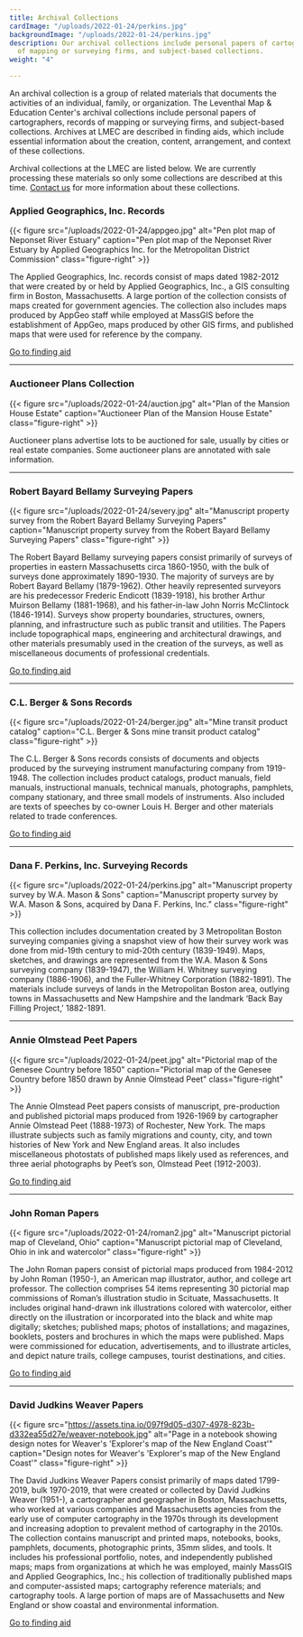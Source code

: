 ```yaml
---
title: Archival Collections
cardImage: "/uploads/2022-01-24/perkins.jpg"
backgroundImage: "/uploads/2022-01-24/perkins.jpg"
description: Our archival collections include personal papers of cartographers, records
  of mapping or surveying firms, and subject-based collections.
weight: "4"

---
```

An archival collection is a group of related materials that documents the activities of an individual, family, or organization. The Leventhal Map & Education Center's archival collections include personal papers of cartographers, records of mapping or surveying firms, and subject-based collections. Archives at LMEC are described in finding aids, which include essential information about the creation, content, arrangement, and context of these collections.

Archival collections at the LMEC are listed below. We are currently processing these materials so only some collections are described at this time. [Contact us](/research/#ask-librarian) for more information about these collections.

### Applied Geographics, Inc. Records

{{< figure src="/uploads/2022-01-24/appgeo.jpg" alt="Pen plot map of Neponset River Estuary" caption="Pen plot map of the Neponset River Estuary by Applied Geographics Inc. for the Metropolitan District Commission" class="figure-right" >}}

The Applied Geographics, Inc. records consist of maps dated 1982-2012 that were created by or held by Applied Geographics, Inc., a GIS consulting firm in Boston, Massachusetts. A large portion of the collection consists of maps created for government agencies. The collection also includes maps produced by AppGeo staff while employed at MassGIS before the establishment of AppGeo, maps produced by other GIS firms, and published maps that were used for reference by the company.

<a href="https://archives.bpl.org/repositories/2/resources/152" class="btn btn-primary-outline btn-xs"><i class="fas fa-passport me-2"></i> Go to finding aid</a>

***

### Auctioneer Plans Collection

{{< figure src="/uploads/2022-01-24/auction.jpg" alt="Plan of the Mansion House Estate" caption="Auctioneer Plan of the Mansion House Estate" class="figure-right" >}}

Auctioneer plans advertise lots to be auctioned for sale, usually by cities or real estate companies. Some auctioneer plans are annotated with sale information.

***

### Robert Bayard Bellamy Surveying Papers

{{< figure src="/uploads/2022-01-24/severy.jpg" alt="Manuscript property survey from the Robert Bayard Bellamy Surveying Papers" caption="Manuscript property survey from the Robert Bayard Bellamy Surveying Papers" class="figure-right" >}}

The Robert Bayard Bellamy surveying papers consist primarily of surveys of properties in eastern Massachusetts circa 1860-1950, with the bulk of surveys done approximately 1890-1930. The majority of surveys are by Robert Bayard Bellamy (1879-1962). Other heavily represented surveyors are his predecessor Frederic Endicott (1839-1918), his brother Arthur Muirson Bellamy (1881-1968), and his father-in-law John Norris McClintock (1846-1914). Surveys show property boundaries, structures, owners, planning, and infrastructure such as public transit and utilities. The Papers include topographical maps, engineering and architectural drawings, and other materials presumably used in the creation of the surveys, as well as miscellaneous documents of professional credentials. 

<a href="https://archives.bpl.org/repositories/2/resources/158" class="btn btn-primary-outline btn-xs"><i class="fas fa-passport me-2"></i> Go to finding aid</a>

***

### C.L. Berger & Sons Records

{{< figure src="/uploads/2022-01-24/berger.jpg" alt="Mine transit product catalog" caption="C.L. Berger & Sons mine transit product catalog" class="figure-right" >}}

The C.L. Berger & Sons records consists of documents and objects produced by the surveying instrument manufacturing company from 1919-1948. The collection includes product catalogs, product manuals, field manuals, instructional manuals, technical manuals, photographs, pamphlets, company stationary, and three small models of instruments. Also included are texts of speeches by co-owner Louis H. Berger and other materials related to trade conferences.

<a href="https://archives.bpl.org/repositories/2/resources/147" class="btn btn-primary-outline btn-xs"><i class="fas fa-passport me-2"></i> Go to finding aid</a>

***

### Dana F. Perkins, Inc. Surveying Records

{{< figure src="/uploads/2022-01-24/perkins.jpg" alt="Manuscript property survey by W.A. Mason & Sons" caption="Manuscript property survey by W.A. Mason & Sons, acquired by Dana F. Perkins, Inc." class="figure-right" >}}

This collection includes documentation created by 3 Metropolitan Boston surveying companies giving a snapshot view of how their survey work was done from mid-19th century to mid-20th century (1839-1949). Maps, sketches, and drawings are represented from the W.A. Mason & Sons surveying company (1839-1947), the William H. Whitney surveying company (1886-1906), and the Fuller-Whitney Corporation (1882-1891). The materials include surveys of lands in the Metropolitan Boston area, outlying towns in Massachusetts and New Hampshire and the landmark ‘Back Bay Filling Project,’ 1882-1891.

***

### Annie Olmstead Peet Papers

{{< figure src="/uploads/2022-01-24/peet.jpg" alt="Pictorial map of the Genesee Country before 1850" caption="Pictorial map of the Genesee Country before 1850 drawn by Annie Olmstead Peet" class="figure-right" >}}

The Annie Olmstead Peet papers consists of manuscript, pre-production and published pictorial maps produced from 1926-1969 by cartographer Annie Olmstead Peet (1888-1973) of Rochester, New York. The maps illustrate subjects such as family migrations and county, city, and town histories of New York and New England areas. It also includes miscellaneous photostats of published maps likely used as references, and three aerial photographs by Peet’s son, Olmstead Peet (1912-2003).

<a href="https://archives.bpl.org/repositories/2/resources/144" class="btn btn-primary-outline btn-xs"><i class="fas fa-passport me-2"></i> Go to finding aid</a>

***

### John Roman Papers

{{< figure src="/uploads/2022-01-24/roman2.jpg" alt="Manuscript pictorial map of Cleveland, Ohio" caption="Manuscript pictorial map of Cleveland, Ohio in ink and watercolor" class="figure-right" >}}

The John Roman papers consist of pictorial maps produced from 1984-2012 by John Roman (1950-), an American map illustrator, author, and college art professor. The collection comprises 54 items representing 30 pictorial map commissions of Roman’s illustration studio in Scituate, Massachusetts. It includes original hand-drawn ink illustrations colored with watercolor, either directly on the illustration or incorporated into the black and white map digitally; sketches; published maps; photos of installations; and magazines, booklets, posters and brochures in which the maps were published. Maps were commissioned for education, advertisements, and to illustrate articles, and depict nature trails, college campuses, tourist destinations, and cities.

<a href="https://archives.bpl.org/repositories/2/resources/151" class="btn btn-primary-outline btn-xs"><i class="fas fa-passport me-2"></i> Go to finding aid</a>

***

### David Judkins Weaver Papers

{{< figure src="https://assets.tina.io/097f9d05-d307-4978-823b-d332ea55d27e/weaver-notebook.jpg" alt="Page in a notebook showing design notes for Weaver's 'Explorer's map of the New England Coast'" caption="Design notes for Weaver's 'Explorer's map of the New England Coast'" class="figure-right" >}}

The David Judkins Weaver Papers consist primarily of maps dated 1799-2019, bulk 1970-2019, that were created or collected by David Judkins Weaver (1951-), a cartographer and geographer in Boston, Massachusetts, who worked at various companies and Massachusetts agencies from the early use of computer cartography in the 1970s through its development and increasing adoption to prevalent method of cartography in the 2010s. The collection contains manuscript and printed maps, notebooks, books, pamphlets, documents, photographic prints, 35mm slides, and tools. It includes his professional portfolio, notes, and independently published maps; maps from organizations at which he was employed, mainly MassGIS and Applied Geographics, Inc.; his collection of traditionally published maps and computer-assisted maps; cartography reference materials; and cartography tools. A large portion of maps are of Massachusetts and New England or show coastal and environmental information.

<a href="https://archives.bpl.org/repositories/2/resources/153" class="btn btn-primary-outline btn-xs"><i class="fas fa-passport me-2"></i> Go to finding aid</a>
